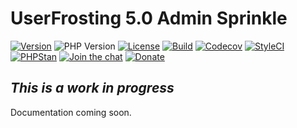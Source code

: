 # UserFrosting 5.0 Admin Sprinkle

[![Version](https://img.shields.io/badge/Version-5.0.x-blue.svg)](https://github.com/userfrosting/sprinkle-admin/releases)
![PHP Version](https://img.shields.io/badge/php-%5E8.0-brightgreen)
[![License](https://img.shields.io/badge/license-MIT-brightgreen.svg)](LICENSE.md)
[![Build](https://img.shields.io/github/workflow/status/userfrosting/sprinkle-admin/Build/5.0?logo=github)](https://github.com/userfrosting/sprinkle-admin/actions)
[![Codecov](https://codecov.io/gh/userfrosting/sprinkle-admin/branch/5.0/graph/badge.svg)](https://app.codecov.io/gh/userfrosting/sprinkle-admin/branch/5.0)
[![StyleCI](https://github.styleci.io/repos/448371817/shield?branch=5.0&style=flat)](https://github.styleci.io/repos/448371817)
[![PHPStan](https://img.shields.io/github/workflow/status/userfrosting/sprinkle-admin/PHPStan/5.0?label=PHPStan)](https://github.com/userfrosting/sprinkle-admin/actions/workflows/PHPStan.yml)
[![Join the chat](https://img.shields.io/badge/Chat-UserFrosting-brightgreen?logo=Rocket.Chat)](https://chat.userfrosting.com)
[![Donate](https://img.shields.io/badge/Open%20Collective-Donate-blue.svg)](https://opencollective.com/userfrosting#backer)

<!-- [![Latest Version](https://img.shields.io/github/release/userfrosting/sprinkle-admin.svg)](https://github.com/userfrosting/sprinkle-admin/releases) -->

<!-- ![PHP](https://img.shields.io/packagist/php-v/userfrosting/sprinkle-admin/dev-develop-5.0?color=brightgreen) -->

## _This is a work in progress_
Documentation coming soon.